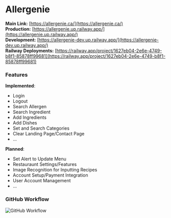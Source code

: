 # Allergenie
**Main Link:** [https://allergenie.ca/](https://allergenie.ca/)  
**Production:** [https://allergenie.up.railway.app/](https://allergenie.up.railway.app/)  
**Development:** [https://allergenie-dev.up.railway.app/](https://allergenie-dev.up.railway.app/)  
**Railway Deployments:** [https://railway.app/project/1627eb04-2e6e-4749-b8f1-85878ff99681](https://railway.app/project/1627eb04-2e6e-4749-b8f1-85878ff99681)

### Features
**Implemented**:
- Login
- Logout
- Search Allergen
- Search Ingredient
- Add Ingredients
- Add Dishes
- Set and Search Categories
- Clear Landing Page/Contact Page
- ...

**Planned**:
- Set Alert to Update Menu
- Restauraunt Settings/Features
- Image Recognition for Inputting Recipes
- Account Setup/Payment Integration
- User Account Management
- ...

### GitHub Workflow

![GitHub Workflow](https://github.com/user-attachments/assets/996b1a56-9e73-4328-93dc-6cc9c752d0b1)
